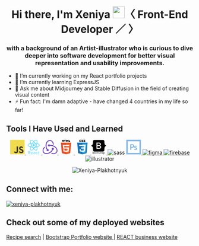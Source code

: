 <h1 align="center">Hi there, I'm Xeniya
<img src="https://github.com/blackcater/blackcater/raw/main/images/Hi.gif" height="32" width="32"/>〈 Front-End Developer ／ 〉 </h1>
   
<h3 align="center">with a background of an Artist-illustrator who is curious to dive deeper into software development for better visual representation and  usability improvements. </h3>


- 🔭 I’m currently working on my React portfolio projects
- 🌱 I’m currently learning ExpressJS
- 💬 Ask me about Midjourney and Stable Diffusion in the field of creating visual content
- ⚡ Fun fact: I'm damn adaptive - have changed 4 countries in my life so far!


## Tools I Have Used and Learned

<p align="center"> 
   <a href="https://developer.mozilla.org/en-US/docs/Web/JavaScript" target="_blank" rel="noreferrer"> <img src="https://raw.githubusercontent.com/devicons/devicon/master/icons/javascript/javascript-original.svg" alt="javascript" width="40" height="40"/> </a>  <a href="https://reactjs.org/" target="_blank" rel="noreferrer"> <img src="https://raw.githubusercontent.com/devicons/devicon/master/icons/react/react-original-wordmark.svg" alt="react" width="40" height="40"/> </a> <a href="https://redux.js.org" target="_blank" rel="noreferrer"> <img src="https://raw.githubusercontent.com/devicons/devicon/master/icons/redux/redux-original.svg" alt="redux" width="40" height="40"/> </a> <a href="https://www.w3.org/html/" target="_blank" rel="noreferrer"> <img src="https://raw.githubusercontent.com/devicons/devicon/master/icons/html5/html5-original-wordmark.svg" alt="html5" width="40" height="40"/> </a>  <a href="https://www.w3schools.com/css/" target="_blank" rel="noreferrer"> <img src="https://raw.githubusercontent.com/devicons/devicon/master/icons/css3/css3-original-wordmark.svg" alt="css3" width="40" height="40"/> </a>  <a href="https://getbootstrap.com" target="_blank" rel="noreferrer"> <img src="https://raw.githubusercontent.com/devicons/devicon/master/icons/bootstrap/bootstrap-plain-wordmark.svg" alt="bootstrap" width="40" height="40"/> </a> <img src="https://www.vectorlogo.zone/logos/sass-lang/sass-lang-ar21.svg" alt="sass" width="40" height="40" /> <a href="https://www.photoshop.com/en" target="_blank" rel="noreferrer"> <img src="https://raw.githubusercontent.com/devicons/devicon/master/icons/photoshop/photoshop-line.svg" alt="photoshop" width="40" height="40"/> </a>  <a href="https://www.figma.com/" target="_blank" rel="noreferrer"> <img src="https://www.vectorlogo.zone/logos/figma/figma-icon.svg" alt="figma" width="40" height="40"/> </a> <a href="https://firebase.google.com/" target="_blank" rel="noreferrer"> <img src="https://www.vectorlogo.zone/logos/firebase/firebase-icon.svg" alt="firebase" width="40" height="40"/> </a>  <img src="https://www.vectorlogo.zone/logos/adobe_illustrator/adobe_illustrator-icon.svg" alt="illustrator" width="40" height="40"/>

  </p>
  
 
<p align="center">
<img width="40%" src="https://github-readme-stats.vercel.app/api/top-langs?username=Xeniya-Plakhotnyuk&show_icons=true&theme=dracula&title_color=ff8000&text_color=ffffff&bg_color=6a6a6a&locale=en&layout=compact&hide_border=true" alt="Xeniya-Plakhotnyuk" /> 
</p>


## Connect with me:
<p align="left">
<a href="https://linkedin.com/in/xeniya-plakhotnyuk" target="blank"><img align="center" src="https://raw.githubusercontent.com/rahuldkjain/github-profile-readme-generator/master/src/images/icons/Social/linked-in-alt.svg" alt="xeniya-plakhotnyuk" height="30" width="40" /></a>
</p>

## Check out some of my deployed websites

[Recipe search](https://recepiebyingridient.vercel.app/) | [Bootstrap Portfolio website ](https://xeniya-plakhotnyuk.github.io/Artist-portfolio-website/#) | [REACT business website](https://focus-interiors-website.vercel.app/)
